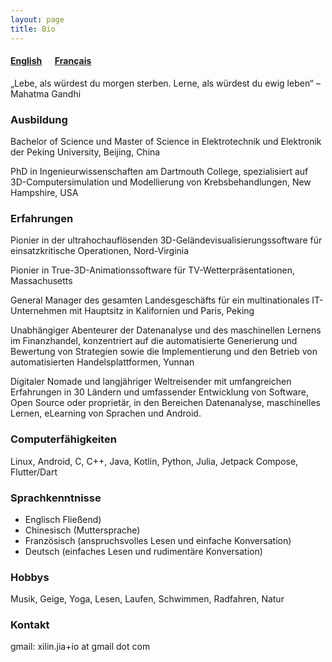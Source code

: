 ```yaml
---
layout: page
title: Bio
---
```


#### [English](../bio.md) &emsp;  [Français](/french.md)

„Lebe, als würdest du morgen sterben. Lerne, als würdest du ewig leben“ – Mahatma Gandhi

### Ausbildung

Bachelor of Science und Master of Science in Elektrotechnik und Elektronik der Peking University, Beijing, China

PhD in Ingenieurwissenschaften am Dartmouth College, spezialisiert auf 3D-Computersimulation und Modellierung von Krebsbehandlungen, New Hampshire, USA

### Erfahrungen

Pionier in der ultrahochauflösenden 3D-Geländevisualisierungssoftware für einsatzkritische Operationen, Nord-Virginia

Pionier in True-3D-Animationssoftware für TV-Wetterpräsentationen, Massachusetts

General Manager des gesamten Landesgeschäfts für ein multinationales IT-Unternehmen mit Hauptsitz in Kalifornien und Paris, Peking

Unabhängiger Abenteurer der Datenanalyse und des maschinellen Lernens im Finanzhandel, konzentriert auf die automatisierte Generierung und Bewertung von Strategien sowie die Implementierung und den Betrieb von automatisierten Handelsplattformen, Yunnan

Digitaler Nomade und langjähriger Weltreisender mit umfangreichen Erfahrungen in 30 Ländern und umfassender Entwicklung von Software, Open Source oder proprietär, in den Bereichen Datenanalyse, maschinelles Lernen, eLearning von Sprachen und Android.

### Computerfähigkeiten

Linux, Android, C, C++, Java, Kotlin, Python, Julia, Jetpack Compose, Flutter/Dart

### Sprachkenntnisse

* Englisch Fließend)
* Chinesisch (Muttersprache)
* Französisch (anspruchsvolles Lesen und einfache Konversation)
* Deutsch (einfaches Lesen und rudimentäre Konversation)

### Hobbys

Musik, Geige, Yoga, Lesen, Laufen, Schwimmen, Radfahren, Natur

### Kontakt

gmail: xilin.jia+io at gmail dot com
